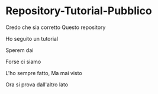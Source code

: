 # Repository-Tutorial-Pubblico
Credo che sia corretto 
Questo repository

Ho seguito un tutorial

Sperem dai

Forse ci siamo

L'ho sempre fatto,
Ma mai visto

Ora si prova dall'altro lato
